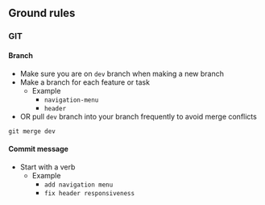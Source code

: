 ## Ground rules

### GIT

#### Branch

- Make sure you are on `dev` branch when making a new branch
- Make a branch for each feature or task
  - Example
    - `navigation-menu`
    - `header`
- OR pull `dev` branch into your branch frequently to avoid merge conflicts

`git merge dev`

#### Commit message

- Start with a verb
  - Example
    - `add navigation menu`
    - `fix header responsiveness`
